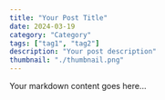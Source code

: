 ```yaml
---
title: "Your Post Title"
date: 2024-03-19
category: "Category"
tags: ["tag1", "tag2"]
description: "Your post description"
thumbnail: "./thumbnail.png"
---
```


Your markdown content goes here... 